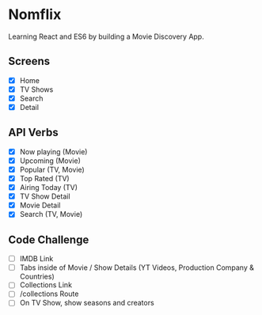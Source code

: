 # Nomflix

Learning React and ES6 by building a Movie Discovery App.

## Screens

- [x] Home
- [x] TV Shows
- [x] Search
- [x] Detail

## API Verbs

- [x] Now playing (Movie)
- [x] Upcoming (Movie)
- [x] Popular (TV, Movie)
- [x] Top Rated (TV)
- [x] Airing Today (TV)
- [x] TV Show Detail
- [x] Movie Detail
- [x] Search (TV, Movie)

## Code Challenge

- [ ] IMDB Link
- [ ] Tabs inside of Movie / Show Details (YT Videos, Production Company & Countries)
- [ ] Collections Link
- [ ] /collections Route
- [ ] On TV Show, show seasons and creators
